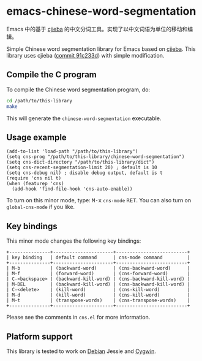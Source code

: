 
# emacs-chinese-word-segmentation

Emacs 中的基于 [cjieba](https://github.com/yanyiwu/cjieba) 的中文分词工具。实现了以中文词语为单位的移动和编辑。

Simple Chinese word segmentation library for Emacs based on
[cjieba](https://github.com/yanyiwu/cjieba).  This library uses cjieba
([commit 91c233d](https://github.com/yanyiwu/cjieba/tree/91c233d932cd931f82b0ac7050801e7d4d5a3d19))
with simple modification.

## Compile the C program

To compile the Chinese word segmentation program, do:

```sh
cd /path/to/this-library
make
```

This will generate the `chinese-word-segmentation` executable.

## Usage example

```elisp
(add-to-list 'load-path "/path/to/this-library")
(setq cns-prog "/path/to/this-library/chinese-word-segmentation")
(setq cns-dict-directory "/path/to/this-library/dict")
(setq cns-recent-segmentation-limit 20) ; default is 10
(setq cns-debug nil) ; disable debug output, default is t
(require 'cns nil t)
(when (featurep 'cns)
  (add-hook 'find-file-hook 'cns-auto-enable))
```

To turn on this minor mode, type: <kbd>M-x</kbd> `cns-mode`
<kbd>RET</kbd>.  You can also turn on `global-cns-mode` if you like.

## Key bindings

This minor mode changes the following key bindings:

```
+---------------+----------------------+--------------------------+
| key binding   | default command      | cns-mode command         |
+---------------+----------------------+--------------------------+
| M-b           | (backward-word)      | (cns-backward-word)      |
| M-f           | (forward-word)       | (cns-forward-word)       |
| C-<backspace> | (backward-kill-word) | (cns-backward-kill-word) |
| M-DEL         | (backward-kill-word) | (cns-backward-kill-word) |
| C-<delete>    | (kill-word)          | (cns-kill-word)          |
| M-d           | (kill-word)          | (cns-kill-word)          |
| M-t           | (transpose-words)    | (cns-transpose-words)    |
+---------------+----------------------+--------------------------+
```

Please see the comments in `cns.el` for more information.

## Platform support

This library is tested to work on [Debian](https://www.debian.org/)
Jessie and [Cygwin](https://www.cygwin.com/).
